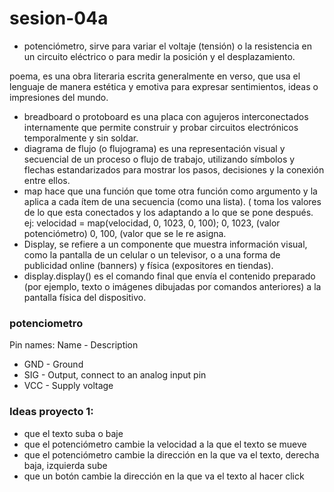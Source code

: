# sesion-04a

- potenciómetro,  sirve para variar el voltaje (tensión) o la resistencia en un circuito eléctrico o para medir la posición y el desplazamiento.

poema, es una obra literaria escrita generalmente en verso, que usa el lenguaje de manera estética y emotiva para expresar sentimientos, ideas o impresiones del mundo.
- breadboard o protoboard es una placa con agujeros interconectados internamente que permite construir y probar circuitos electrónicos temporalmente y sin soldar.
- diagrama de flujo (o flujograma) es una representación visual y secuencial de un proceso o flujo de trabajo, utilizando símbolos y flechas estandarizados para mostrar los pasos, decisiones y la conexión entre ellos.
- map hace que una función que tome otra función como argumento y la aplica a cada ítem de una secuencia (como una lista). ( toma los valores de lo que esta conectados y los adaptando a lo que se pone después. ej: velocidad = map(velocidad, 0, 1023, 0, 100); 0, 1023, (valor potenciómetro) 0, 100, (valor que se le re asigna. 
- Display, se refiere a un componente que muestra información visual, como la pantalla de un celular o un televisor, o a una forma de publicidad online (banners) y física (expositores en tiendas).
- display.display() es el comando final que envía el contenido preparado (por ejemplo, texto o imágenes dibujadas por comandos anteriores) a la pantalla física del dispositivo.

### potenciometro 

Pin names: 
Name - Description
- GND - Ground
- SIG - Output, connect to an analog input pin
- VCC - Supply voltage

### Ideas proyecto 1: 
- que el texto suba o baje 
- que el potenciómetro cambie la velocidad a la que el texto se mueve 
- que el potenciómetro cambie la dirección en la que va el texto, derecha baja, izquierda sube 
- que un botón cambie la dirección en la que va el texto al hacer click
